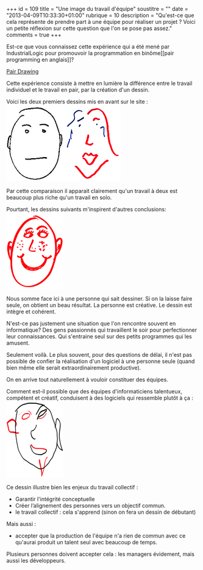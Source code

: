 +++
id = 109
title = "Une image du travail d'équipe"
soustitre = ""
date = "2013-04-09T10:33:30+01:00"
rubrique = 10
description = "Qu'est-ce que cela représente de prendre part à une équipe pour réaliser un projet ? Voici un petite réflexion sur cette question que l'on se pose pas assez."
comments = true
+++

<div class="chapo"></div>
Est-ce que vous connaissez cette expérience qui a été mené par IndustrialLogic pour promouvoir la programmation en binôme[[pair programming en anglais]]?

[Pair Drawing](http://industriallogic.com/games/pairdraw.html)

Cette expérience consiste à mettre en lumière la différence entre le travail individuel et le travail en pair, par la création d'un dessin.

Voici les deux premiers dessins mis en avant sur le site :
<img src="/images/gif/soloFred.gif"/><img src="/images/gif/pairBarb.gif"/>

Par cette comparaison il apparait clairement qu'un travail à deux est beaucoup plus riche qu'un travail en solo.

Pourtant, les dessins suivants m'inspirent d'autres conclusions:
<img src="/images/gif/soloChad.gif"/>

Nous somme face ici à une personne qui sait dessiner. Si on la laisse faire seule, on obtient un beau résultat. La personne est créative. Le dessin est intègre et cohérent.

N'est-ce pas justement une situation que l'on rencontre souvent en informatique? Des gens passionnés qui travaillent le soir pour perfectionner leur connaissances. Qui s'entraine seul sur des petits programmes qui les amusent.

Seulement voilà. Le plus souvent, pour des questions de délai, il n'est pas possible de confier la réalisation d'un logiciel à une personne seule (quand bien même elle serait extraordinairement productive).

On en arrive tout naturellement à vouloir constituer des équipes.

Comment est-il possible que des équipes d'informaticiens talentueux, compétent et créatif, conduisent à des logiciels qui ressemble plutôt à ça :
<img src="/images/gif/pairRalph.gif"/>

Ce dessin illustre bien les enjeux du travail collectif :

- Garantir l'intégrité conceptuelle
- Créer l’alignement des personnes vers un objectif commun.
- le travail collectif : cela s'apprend (sinon on fera un dessin de débutant)

Mais aussi :

- accepter que la production de l'équipe n'a rien de commun avec ce qu'aurai produit un talent seul avec beaucoup de temps.

Plusieurs personnes doivent accepter cela : les managers évidement, mais aussi les développeurs.